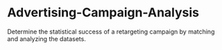 # Advertising-Campaign-Analysis
Determine the statistical success of a retargeting campaign by matching and analyzing the datasets.
